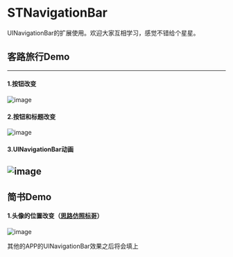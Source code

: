 # STNavigationBar
UINavigationBar的扩展使用。欢迎大家互相学习，感觉不错给个星星。
## 客路旅行Demo
---
#### 1.按钮改变
![image](https://github.com/STShenZhaoliang/STNavigationBar/blob/master/Image/git0.gif)
#### 2.按钮和标题改变
![image](https://github.com/STShenZhaoliang/STNavigationBar/blob/master/Image/git1.gif)
#### 3.UINavigationBar动画
![image](https://github.com/STShenZhaoliang/STNavigationBar/blob/master/Image/git2.gif)
---
## 简书Demo
#### 1.头像的位置改变（[思路仿照标哥](https://github.com/CoderJackyHuang/NavigationBarScaleViewDemo)）
![image](https://github.com/STShenZhaoliang/STNavigationBar/blob/master/Image/git3.gif)

其他的APP的UINavigationBar效果之后将会填上
